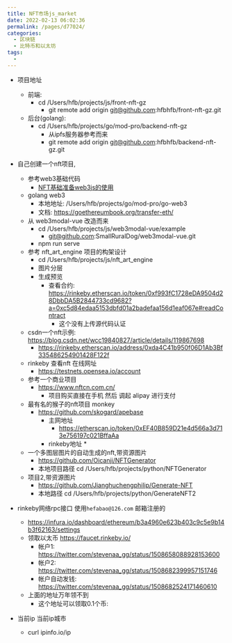 ```yaml
---
title: NFT市场js_market
date: 2022-02-13 06:02:36
permalink: /pages/d77024/
categories:
  - 区块链
  - 比特币和以太坊
tags:
  - 
---
```




* 项目地址
  * 前端: 
    * cd /Users/hfb/projects/js/front-nft-gz 
      * git remote add origin git@github.com:hfbhfb/front-nft-gz.git
  * 后台(golang): 
    * cd /Users/hfb/projects/go/mod-pro/backend-nft-gz
      * 从ipfs服务器参考而来
      * git remote add origin git@github.com:hfbhfb/backend-nft-gz.git



* 自己创建一个nft项目,
  * 参考web3基础代码 
    * [NFT基础准备web3js的使用](/pages/b078d0/)
  * golang web3
    * 本地地址: /Users/hfb/projects/go/mod-pro/go-web3 
    * 文档: https://goethereumbook.org/transfer-eth/
  * 从 web3modal-vue 改造而来
    * cd /Users/hfb/projects/js/web3modal-vue/example
      * git@github.com:SmallRuralDog/web3modal-vue.git
    * npm run serve
  * 参考 nft_art_engine 项目的构架设计
    * cd /Users/hfb/projects/js/nft_art_engine
    * 图片分层
    * 生成预览
      * 查看合约: https://rinkeby.etherscan.io/token/0xf993fC1728eDA9504d28DbbDA5B2844733cd9682?a=0xc5d84edaa5153dbfd01a2badefaa156d1eaf067e#readContract
        * 这个没有上传源代码认证
  * csdn一个nft示例: https://blog.csdn.net/wcc19840827/article/details/119867698
    * https://rinkeby.etherscan.io/address/0xda4C41b950f06D1Ab3Bf335486254901428F122f
  * rinkeby 查看nft 在线网址
    * https://testnets.opensea.io/account
  * 参考一个商业项目
    * https://www.nftcn.com.cn/
      * 项目购买直接在手机 然后 调起 alipay 进行支付
  * 最有名的猴子的nft项目  monkey
    * https://github.com/skogard/apebase
      * 主网地址
        * https://etherscan.io/token/0xEF40B859D21e4d566a3d713e756197c021BffaAa
      * rinkeby地址
        * 
  * 一个多图层图片的自动生成的nft,带资源图片
    * https://github.com/Oicanji/NFTGenerator
    * 本地项目路径 cd /Users/hfb/projects/python/NFTGenerator
  * 项目2,带资源图片
    * https://github.com/Jianghuchengphilip/Generate-NFT
    * 本地路径 cd /Users/hfb/projects/python/GenerateNFT2


* rinkeby网络rpc接口 使用`hefabao@126.com` 邮箱注册的
  * https://infura.io/dashboard/ethereum/b3a4960e623b403c9c5e9b14b3f62163/settings
  * 领取以太币 https://faucet.rinkeby.io/
    * 帐户1: https://twitter.com/stevenaa_gg/status/1508658088928153600
    * 帐户2: https://twitter.com/stevenaa_gg/status/1508682399957151746
    * 帐户自动发钱: https://twitter.com/stevenaa_gg/status/1508682524171460610
  * 上面的地址万年领不到
    * 这个地址可以领取0.1个币: 



* 当前ip 当前ip城市 
  * curl ipinfo.io/ip
